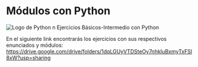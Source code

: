 # Módulos con Python

![Logo de Python](https://upload.wikimedia.org/wikipedia/commons/thumb/c/c3/Python-logo-notext.svg/150px-Python-logo-notext.svg.png)
n
Ejercicios Básicos-Intermedio con Python

En el siguiente link encontrarás los ejercicios con sus respectivos enunciados y módulos: https://drive.google.com/drive/folders/1dqLGUyVTDSteOy7nhkIuBxmyTxFSl8xW?usp=sharing
